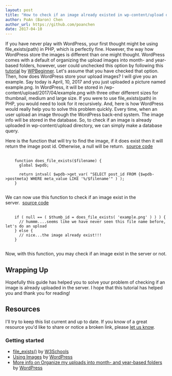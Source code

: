 ```yaml
---
layout: post
title: "How to check if an image already existed in wp-content/upload directory?"
author: PoAn (Baron) Chen
author_url: https://github.com/poanchen
date: 2017-04-10
---
```

If you have never play with WordPress, your first thought might be using file_exists(path) in PHP, which is perfectly fine. However, the way how WordPress store the images is different than one might thought. WordPress comes with a default of organizing the upload images into month- and year- based folders, however, user could unchecked this option by following this [tutorial](http://www.wpbeginner.com/beginners-guide/where-does-wordpress-store-images-on-your-site/) by [WPBeginner](http://www.wpbeginner.com/). Let's assume that you have checked that option. Then, how does WordPress store your upload images? I will give you an example. Say today is April, 10, 2017 and you just uploaded a picture named example.png. In WordPress, it will be stored in /wp-content/upload/2017/04/example.png with three other different sizes for thumbnail, medium and large size. If you were to use file_exists(path) in PHP, you would need to look for it recursively. And, here is how WordPress would really help you to solve this problem quickly. Every time, when an user upload an image through the WordPress back-end system. The image info will be stored in the database. So, to check if an image is already uploaded in wp-content/upload directory, we can simply make a database query.

Here is the function that will try to find the image, if it does exist then it will return the image post id. Otherwise, a null will be return.&nbsp;&nbsp;<a href="https://github.com/poanchen/code-for-blog/blob/master/2017/04/10/how-to-check-if-an-image-already-existed-in-wp-content-upload-directory/does-file-exists-sample.php" target="_blank">source code</a>

<pre>
  <code class="php">
    function does_file_exists($filename) {
      global $wpdb;
      
      return intval( $wpdb->get_var( "SELECT post_id FROM {$wpdb->postmeta} WHERE meta_value LIKE '%/$filename'" ) );
    }
  </code>
</pre>

We can now use this function to check if an image exist in the server.&nbsp;&nbsp;<a href="https://github.com/poanchen/code-for-blog/blob/master/2017/04/10/how-to-check-if-an-image-already-existed-in-wp-content-upload-directory/does-file-exists-sample.php" target="_blank">source code</a>

<pre>
  <code class="php">
    if ( null == ( $thumb_id = does_file_exists( 'example.png' ) ) ) {
      // hummm....seems like we have never seen this file name before, let's do an upload
    } else {
      // nice...the image already exist!!!
    }
  </code>
</pre>

Now, with this function, you may check if an image exist in the server or not.

## Wrapping Up

Hopefully this guide has helped you to solve your problem of checking if an image is already uploaded in the server. I hope that this tutorial has helped you and thank you for reading!

## Resources

I'll try to keep this list current and up to date. If you know of a great resource you'd like to share or notice a broken link, please [let us know](https://github.com/poanchen/poanchen.github.io/issues).

### Getting started

* [file_exists()](https://www.w3schools.com/php/func_filesystem_file_exists.asp) by [W3Schools](https://www.w3schools.com/)
* [Using Images](https://codex.wordpress.org/Using_Images) by [WordPress](https://www.wordpress.org)
* [More info on Organize my uploads into month- and year-based folders ](https://codex.wordpress.org/Settings_Media_Screen#Uploading_Files) by [WordPress](https://www.wordpress.org)